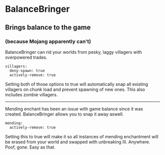 <h1>BalanceBringer</h1>

<h2>Brings balance to the game</h2>
<h3>(because Mojang apparently can't)</h3>

BalanceBringer can rid your worlds from pesky, laggy villagers with 
overpowered trades.

    villagers:
      deny-spawn: true
      actively-remove: true

Setting both of those options to true will automatically snap all 
existing villagers on chunk load and prevent spawning of new ones.
This also includes zombie villagers.

<hr>

Mending enchant has been an issue with game balance since it was created.
BalanceBringer allows you to snap it away aswell.

    mending:
      actively-remove: true
      
Setting this to true will make it so all instances of mending enchantment 
will be erased from your world and swapped with unbreaking III. Anywhere. 
Poof, gone. Easy as that.